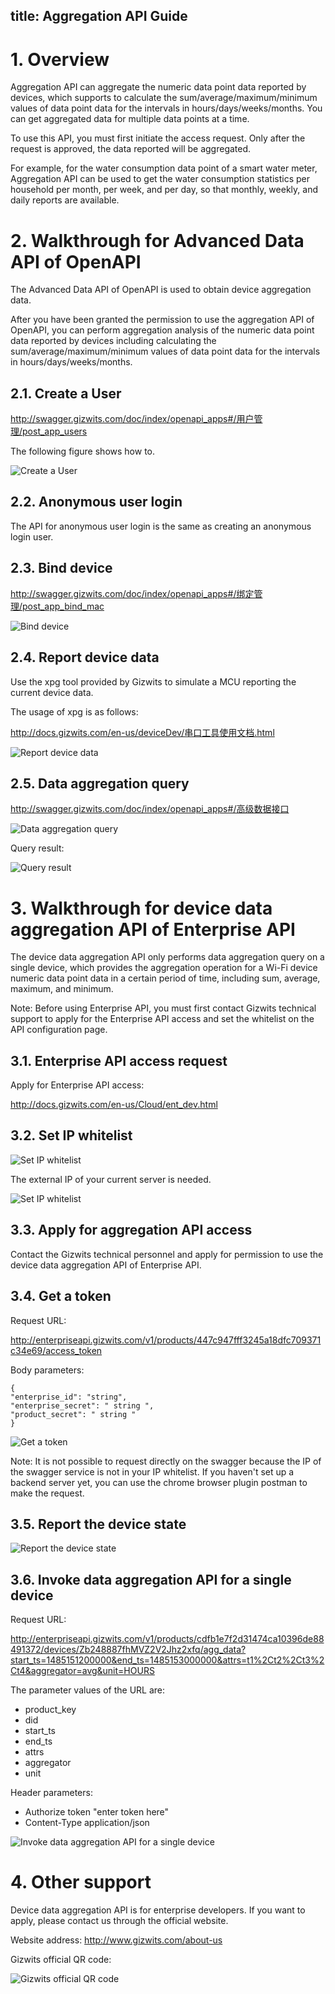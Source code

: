 title: Aggregation API Guide
---
# 1. Overview

Aggregation API can aggregate the numeric data point data reported by devices, which supports to calculate the sum/average/maximum/minimum values of data point data for the intervals in hours/days/weeks/months. You can get aggregated data for multiple data points at a time.

To use this API, you must first initiate the access request. Only after the request is approved, the data reported will be aggregated.

For example, for the water consumption data point of a smart water meter, Aggregation API can be used to get the water consumption statistics per household per month, per week, and per day, so that monthly, weekly, and daily reports are available.

# 2. Walkthrough for Advanced Data API of OpenAPI

The Advanced Data API of OpenAPI is used to obtain device aggregation data.

After you have been granted the permission to use the aggregation API of OpenAPI, you can perform aggregation analysis of the numeric data point data reported by devices including calculating the sum/average/maximum/minimum values of data point data for the intervals in hours/days/weeks/months.

## 2.1. Create a User

http://swagger.gizwits.com/doc/index/openapi_apps#/用户管理/post_app_users

The following figure shows how to.

![Create a User](../../../assets/en-us/UserManual/DataAPI/11.png)

## 2.2. Anonymous user login

The API for anonymous user login is the same as creating an anonymous login user.

## 2.3. Bind device

http://swagger.gizwits.com/doc/index/openapi_apps#/绑定管理/post_app_bind_mac

![Bind device](../../../assets/en-us/UserManual/DataAPI/12.png)

## 2.4. Report device data

Use the xpg tool provided by Gizwits to simulate a MCU reporting the current device data.

The usage of xpg is as follows:

http://docs.gizwits.com/en-us/deviceDev/串口工具使用文档.html

![Report device data](../../../assets/en-us/UserManual/DataAPI/13.png)

## 2.5. Data aggregation query

http://swagger.gizwits.com/doc/index/openapi_apps#/高级数据接口

![Data aggregation query](../../../assets/en-us/UserManual/DataAPI/14.png)

Query result:

![Query result](../../../assets/en-us/UserManual/DataAPI/15.png)

# 3. Walkthrough for device data aggregation API of Enterprise API 

The device data aggregation API only performs data aggregation query on a single device, which provides the aggregation operation for a Wi-Fi device numeric data point data in a certain period of time, including sum, average, maximum, and minimum.

Note: Before using Enterprise API, you must first contact Gizwits technical support to apply for the Enterprise API access and set the whitelist on the API configuration page. 

## 3.1. Enterprise API access request

Apply for Enterprise API access:

http://docs.gizwits.com/en-us/Cloud/ent_dev.html

## 3.2. Set IP whitelist

![Set IP whitelist](../../../assets/en-us/UserManual/DataAPI/16.png)

The external IP of your current server is needed.

![Set IP whitelist](../../../assets/en-us/UserManual/DataAPI/17.png)

## 3.3. Apply for aggregation API access

Contact the Gizwits technical personnel and apply for permission to use the device data aggregation API of Enterprise API.

## 3.4. Get a token

Request URL:

http://enterpriseapi.gizwits.com/v1/products/447c947fff3245a18dfc709371c34e69/access_token

Body parameters:

```
{
"enterprise_id": "string",
"enterprise_secret": " string ",
"product_secret": " string "
}
```

![Get a token](../../../assets/en-us/UserManual/DataAPI/18.png)

Note: It is not possible to request directly on the swagger because the IP of the swagger service is not in your IP whitelist. If you haven't set up a backend server yet, you can use the chrome browser plugin postman to make the request.

## 3.5. Report the device state

![Report the device state](../../../assets/en-us/UserManual/DataAPI/19.png)

## 3.6. Invoke data aggregation API for a single device

Request URL:

http://enterpriseapi.gizwits.com/v1/products/cdfb1e7f2d31474ca10396de88491372/devices/Zb248887fhMVZ2V2Jhz2xfq/agg_data?start_ts=1485151200000&end_ts=1485153000000&attrs=t1%2Ct2%2Ct3%2Ct4&aggregator=avg&unit=HOURS

The parameter values of the URL are:

* product_key
* did
* start_ts
* end_ts
* attrs
* aggregator
* unit

Header parameters:

* Authorize token "enter token here"
* Content-Type application/json

![Invoke data aggregation API for a single device](../../../assets/en-us/UserManual/DataAPI/20.png)

# 4. Other support

Device data aggregation API is for enterprise developers. If you want to apply, please contact us through the official website.

Website address: http://www.gizwits.com/about-us

Gizwits official QR code:

![Gizwits official QR code](../../../assets/en-us/UserManual/DataAPI/21.png)
